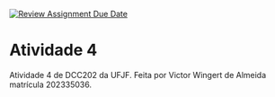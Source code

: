 [![Review Assignment Due Date](https://classroom.github.com/assets/deadline-readme-button-24ddc0f5d75046c5622901739e7c5dd533143b0c8e959d652212380cedb1ea36.svg)](https://classroom.github.com/a/yBmgqoZR)
# Atividade 4

Atividade 4 de DCC202 da UFJF. Feita por Victor Wingert de Almeida matrícula 202335036.